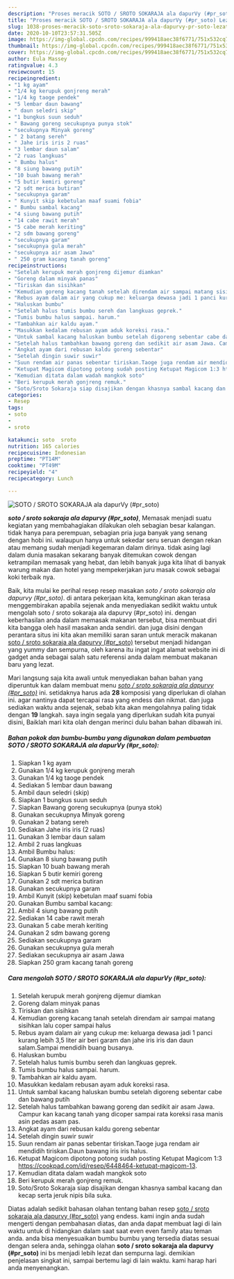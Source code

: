 ```yaml
---
description: "Proses meracik SOTO / SROTO SOKARAJA ala dapurVy (#pr_soto) Lezat"
title: "Proses meracik SOTO / SROTO SOKARAJA ala dapurVy (#pr_soto) Lezat"
slug: 1038-proses-meracik-soto-sroto-sokaraja-ala-dapurvy-pr-soto-lezat
date: 2020-10-10T23:57:31.505Z
image: https://img-global.cpcdn.com/recipes/999418aec38f6771/751x532cq70/soto-sroto-sokaraja-ala-dapurvy-pr_soto-foto-resep-utama.jpg
thumbnail: https://img-global.cpcdn.com/recipes/999418aec38f6771/751x532cq70/soto-sroto-sokaraja-ala-dapurvy-pr_soto-foto-resep-utama.jpg
cover: https://img-global.cpcdn.com/recipes/999418aec38f6771/751x532cq70/soto-sroto-sokaraja-ala-dapurvy-pr_soto-foto-resep-utama.jpg
author: Eula Massey
ratingvalue: 4.3
reviewcount: 15
recipeingredient:
- "1 kg ayam"
- "1/4 kg kerupuk gonjreng merah"
- "1/4 kg taoge pendek"
- "5 lembar daun bawang"
- " daun seledri skip"
- "1 bungkus suun seduh"
- " Bawang goreng secukupnya punya stok"
- "secukupnya Minyak goreng"
- " 2 batang sereh"
- " Jahe iris iris 2 ruas"
- "3 lembar daun salam"
- "2 ruas langkuas"
- " Bumbu halus"
- "8 siung bawang putih"
- "10 buah bawang merah"
- "5 butir kemiri goreng"
- "2 sdt merica butiran"
- "secukupnya garam"
- " Kunyit skip kebetulan maaf suami fobia"
- " Bumbu sambal kacang"
- "4 siung bawang putih"
- "14 cabe rawit merah"
- "5 cabe merah keriting"
- "2 sdm bawang goreng"
- "secukupnya garam"
- "secukupnya gula merah"
- "secukupnya air asam Jawa"
- " 250 gram kacang tanah goreng"
recipeinstructions:
- "Setelah kerupuk merah gonjreng dijemur diamkan"
- "Goreng dalam minyak panas"
- "Tiriskan dan sisihkan"
- "Kemudian goreng kacang tanah setelah direndam air sampai matang sisihkan lalu coper sampai halus"
- "Rebus ayam dalam air yang cukup me: keluarga dewasa jadi 1 panci kurang lebih 3,5 liter air beri garam dan jahe iris iris dan daun salam.Sampai mendidih buang busanya."
- "Haluskan bumbu"
- "Setelah halus tumis bumbu sereh dan langkuas geprek."
- "Tumis bumbu halus sampai. harum."
- "Tambahkan air kaldu ayam."
- "Masukkan kedalam rebusan ayam aduk koreksi rasa."
- "Untuk sambal kacang haluskan bumbu setelah digoreng sebentar cabe dan bawang putih"
- "Setelah halus tambahkan bawang goreng dan sedikit air asam Jawa. Campur kan kacang tanah yang dicoper sampai rata koreksi rasa manis asin pedas asam pas."
- "Angkat ayam dari rebusan kaldu goreng sebentar"
- "Setelah dingin suwir suwir"
- "Suun rendam air panas sebentar tiriskan.Taoge juga rendam air mendidih tiriskan.Daun bawang iris iris halus."
- "Ketupat Magicom dipotong potong sudah posting Ketupat Magicom 1:3 https://cookpad.com/id/resep/6448464-ketupat-magicom-13."
- "Kemudian ditata dalam wadah mangkok soto"
- "Beri kerupuk merah gonjreng remuk."
- "Soto/Sroto Sokaraja siap disajikan dengan khasnya sambal kacang dan kecap serta jeruk nipis bila suka."
categories:
- Resep
tags:
- soto
- 
- sroto

katakunci: soto  sroto 
nutrition: 165 calories
recipecuisine: Indonesian
preptime: "PT14M"
cooktime: "PT49M"
recipeyield: "4"
recipecategory: Lunch

---
```



![SOTO / SROTO SOKARAJA ala dapurVy (#pr_soto)](https://img-global.cpcdn.com/recipes/999418aec38f6771/751x532cq70/soto-sroto-sokaraja-ala-dapurvy-pr_soto-foto-resep-utama.jpg)

<b><i>soto / sroto sokaraja ala dapurvy (#pr_soto)</i></b>, Memasak menjadi suatu kegiatan yang membahagiakan dilakukan oleh sebagian besar kalangan. tidak hanya para perempuan, sebagian pria juga banyak yang senang dengan hobi ini. walaupun hanya untuk sekedar seru seruan dengan rekan atau memang sudah menjadi kegemaran dalam dirinya. tidak asing lagi dalam dunia masakan sekarang banyak ditemukan cowok dengan ketrampilan memasak yang hebat, dan lebih banyak juga kita lihat di banyak warung makan dan hotel yang mempekerjakan juru masak cowok sebagai koki terbaik nya.



Baik, kita mulai ke perihal resep resep masakan <i>soto / sroto sokaraja ala dapurvy (#pr_soto)</i>. di antara pekerjaan kita, kemungkinan akan terasa menggembirakan apabila sejenak anda menyediakan sedikit waktu untuk mengolah soto / sroto sokaraja ala dapurvy (#pr_soto) ini. dengan keberhasilan anda dalam memasak makanan tersebut, bisa membuat diri kita bangga oleh hasil masakan anda sendiri. dan juga disini dengan perantara situs ini kita akan memiliki saran saran untuk meracik makanan <u>soto / sroto sokaraja ala dapurvy (#pr_soto)</u> tersebut menjadi hidangan yang yummy dan sempurna, oleh karena itu ingat ingat alamat website ini di gadget anda sebagai salah satu referensi anda dalam membuat makanan baru yang lezat.


Mari langsung saja kita awali untuk menyediakan bahan bahan yang diperuntuk kan dalam membuat menu <u><i>soto / sroto sokaraja ala dapurvy (#pr_soto)</i></u> ini. setidaknya harus ada <b>28</b> komposisi yang diperlukan di olahan ini. agar nantinya dapat tercapai rasa yang endess dan nikmat. dan juga sediakan waktu anda sejenak, sebab kita akan mengolahnya paling tidak dengan <b>19</b> langkah. saya ingin segala yang diperlukan sudah kita punyai disini, Baiklah mari kita olah dengan merinci dulu bahan bahan dibawah ini.

<!--inarticleads1-->

##### Bahan pokok dan bumbu-bumbu yang digunakan dalam pembuatan SOTO / SROTO SOKARAJA ala dapurVy (#pr_soto):

1. Siapkan 1 kg ayam
1. Gunakan 1/4 kg kerupuk gonjreng merah
1. Gunakan 1/4 kg taoge pendek
1. Sediakan 5 lembar daun bawang
1. Ambil  daun seledri (skip)
1. Siapkan 1 bungkus suun seduh
1. Siapkan  Bawang goreng secukupnya (punya stok)
1. Gunakan secukupnya Minyak goreng
1. Gunakan  2 batang sereh
1. Sediakan  Jahe iris iris (2 ruas)
1. Gunakan 3 lembar daun salam
1. Ambil 2 ruas langkuas
1. Ambil  Bumbu halus:
1. Gunakan 8 siung bawang putih
1. Siapkan 10 buah bawang merah
1. Siapkan 5 butir kemiri goreng
1. Gunakan 2 sdt merica butiran
1. Gunakan secukupnya garam
1. Ambil  Kunyit (skip) kebetulan maaf suami fobia
1. Gunakan  Bumbu sambal kacang:
1. Ambil 4 siung bawang putih
1. Sediakan 14 cabe rawit merah
1. Gunakan 5 cabe merah keriting
1. Gunakan 2 sdm bawang goreng
1. Sediakan secukupnya garam
1. Gunakan secukupnya gula merah
1. Sediakan secukupnya air asam Jawa
1. Siapkan  250 gram kacang tanah goreng




<!--inarticleads2-->

##### Cara mengolah SOTO / SROTO SOKARAJA ala dapurVy (#pr_soto):

1. Setelah kerupuk merah gonjreng dijemur diamkan
1. Goreng dalam minyak panas
1. Tiriskan dan sisihkan
1. Kemudian goreng kacang tanah setelah direndam air sampai matang sisihkan lalu coper sampai halus
1. Rebus ayam dalam air yang cukup me: keluarga dewasa jadi 1 panci kurang lebih 3,5 liter air beri garam dan jahe iris iris dan daun salam.Sampai mendidih buang busanya.
1. Haluskan bumbu
1. Setelah halus tumis bumbu sereh dan langkuas geprek.
1. Tumis bumbu halus sampai. harum.
1. Tambahkan air kaldu ayam.
1. Masukkan kedalam rebusan ayam aduk koreksi rasa.
1. Untuk sambal kacang haluskan bumbu setelah digoreng sebentar cabe dan bawang putih
1. Setelah halus tambahkan bawang goreng dan sedikit air asam Jawa. Campur kan kacang tanah yang dicoper sampai rata koreksi rasa manis asin pedas asam pas.
1. Angkat ayam dari rebusan kaldu goreng sebentar
1. Setelah dingin suwir suwir
1. Suun rendam air panas sebentar tiriskan.Taoge juga rendam air mendidih tiriskan.Daun bawang iris iris halus.
1. Ketupat Magicom dipotong potong sudah posting Ketupat Magicom 1:3 https://cookpad.com/id/resep/6448464-ketupat-magicom-13.
1. Kemudian ditata dalam wadah mangkok soto
1. Beri kerupuk merah gonjreng remuk.
1. Soto/Sroto Sokaraja siap disajikan dengan khasnya sambal kacang dan kecap serta jeruk nipis bila suka.




Diatas adalah sedikit bahasan olahan tentang bahan resep <u>soto / sroto sokaraja ala dapurvy (#pr_soto)</u> yang endess. kami ingin anda sudah mengerti dengan pembahasan diatas, dan anda dapat membuat lagi di lain waktu untuk di hidangkan dalam saat saat even even family atau teman anda. anda bisa menyesuaikan bumbu bumbu yang tersedia diatas sesuai dengan selera anda, sehingga olahan <b>soto / sroto sokaraja ala dapurvy (#pr_soto)</b> ini bs menjadi lebih lezat dan sempurna lagi. demikian penjelasan singkat ini, sampai bertemu lagi di lain waktu. kami harap hari anda menyenangkan.
